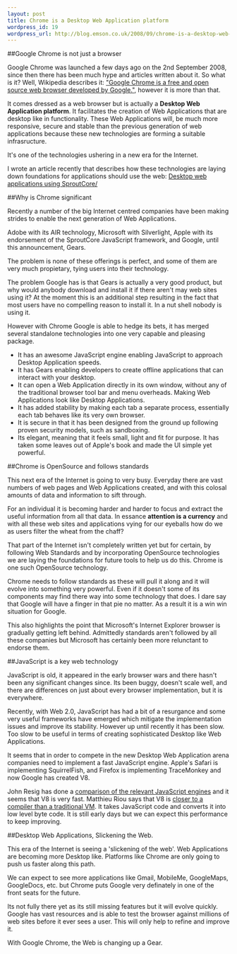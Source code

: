 ```yaml
--- 
layout: post
title: Chrome is a Desktop Web Application platform
wordpress_id: 19
wordpress_url: http://blog.emson.co.uk/2008/09/chrome-is-a-desktop-web-application-platform/
---
```


##Google Chrome is not just a browser

Google Chrome was launched a few days ago on the 2nd September 2008, since then there has been much hype and articles written about it.  So what is it?
Well, Wikipedia describes it: ["Google Chrome is a free and open source web browser developed by Google."](http://en.wikipedia.org/wiki/Google_Chrome), however it is more than that.

It comes dressed as a web browser but is actually a **Desktop Web Application platform**.  It facilitates the creation of Web Applications that are desktop like in functionality.
These Web Applications will, be much more responsive, secure and stable than the previous generation of web applications because these new technologies are forming a suitable infrasructure.

It's one of the technologies ushering in a new era for the Internet. 

I wrote an article recently that describes how these technologies are laying down foundations for applications should use the web: [Desktop web applications using SproutCore/](http://rapidappsgroup.com/content/desktop-web-applications-using-sproutcore/)


##Why is Chrome significant

Recently a number of the big Internet centred companies have been making strides to enable the next generation of Web Applications.

Adobe with its AIR technology, Microsoft with Silverlight, Apple with its endorsement of the SproutCore JavaScript framework, and Google, until this announcement, Gears.

The problem is none of these offerings is perfect, and some of them are very much propietary, tying users into their technology.

The problem Google has is that Gears is actually a very good product, but why would anybody download and install it if there aren't may web sites using it?  At the moment this is an additional step resulting in the fact that most users have no compelling reason to install it.  In a nut shell nobody is using it.

However with Chrome Google is able to hedge its bets, it has merged several standalone technologies into one very capable and pleasing package.  

 *  It has an awesome JavaScript engine enabling JavaScript to approach Desktop Application speeds.
 *  It has Gears enabling developers to create offline applications that can interact with your desktop.
 *  It can open a Web Application directly in its own window, without any of the traditional browser tool bar and menu overheads.  Making Web Applications look like Desktop Applications.
 *  It has added stability by making each tab a separate process, essentially each tab behaves like its very own browser.
 *  It is secure in that it has been designed from the ground up following proven security models, such as sandboxing.
 *  Its elegant, meaning that it feels small, light and fit for purpose.  It has taken some leaves out of Apple's book and made the UI simple yet powerful.


##Chrome is OpenSource and follows standards

This next era of the Internet is going to very busy.  Everyday there are vast numbers of web pages and Web Applications created, and with this colosal amounts of data and information to sift through.

For an individual it is becoming harder and harder to focus and extract the useful information from all that data.  In essance **attention is a currency** and with all these web sites and applications vying for our eyeballs how do we as users filter the wheat from the chaff?

That part of the Internet isn't completely written yet but for certain, by following Web Standards and by incorporating OpenSource technologies we are laying the foundations for future tools to help us do this.  Chrome is one such OpenSource technology.

Chrome needs to follow standards as these will pull it along and it will evolve into something very powerful.  Even if it doesn't some of its components may find there way into some technology that does.  I dare say that Google will have a finger in that pie no matter.  As a result it is a win win situation for Google.

This also highlights the point that Microsoft's Internet Explorer browser is gradually getting left behind.  Admittedly standards aren't followed by all these companies but Microsoft has certainly been more relunctant to endorse them.


##JavaScript is a key web technology

JavaScript is old, it appeared in the early browser wars and there hasn't been any significant changes since.  Its been buggy, doesn't scale well, and there are differences on just about every browser implementation, but it is everywhere.

Recently, with Web 2.0, JavaScript has had a bit of a resurgance and some very useful frameworks have emerged which mitigate the implementation issues and improve its stability.  However up until recently it has been slow.  Too slow to be useful in terms of creating sophisticated Desktop like Web Applications.

It seems that in order to compete in the new Desktop Web Application arena companies need to implement a fast JavaScript engine.
Apple's Safari is implementing SquirrelFish, and Firefox is implementing TraceMonkey and now Google has created V8.

John Resig has done a [comparison of the relevant JavaScript engines](http://ejohn.org/blog/javascript-performance-rundown/) and it seems that V8 is very fast.
Matthieu Riou says that V8 is [closer to a compiler than a traditional VM](http://offthelip.org/?p=113).  It takes JavaScript code and converts it into low level byte code.  It is still early days but we can expect this performance to keep improving.


##Desktop Web Applications, Slickening the Web.

This era of the Internet is seeing a 'slickening of the web'.  Web Applications are becoming more Desktop like.  Platforms like Chrome are only going to push us faster along this path.

We can expect to see more applications like Gmail, MobileMe, GoogleMaps, GoogleDocs, etc. but Chrome puts Google very definately in one of the front seats for the future.

Its not fully there yet as its still missing features but it will evolve quickly.
Google has vast resources and is able to test the browser against millions of web sites before it ever sees a user.  This will only help to refine and improve it.

With Google Chrome, the Web is changing up a Gear.
